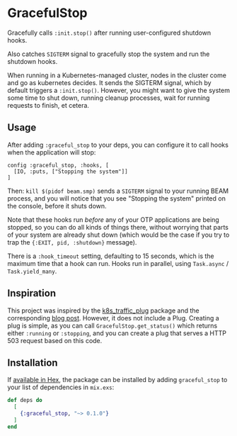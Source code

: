 # GracefulStop

Gracefully calls `:init.stop()` after running user-configured shutdown
hooks.

Also catches `SIGTERM` signal to gracefully stop the system and run
the shutdown hooks.

When running in a Kubernetes-managed cluster, nodes in the cluster
come and go as kubernetes decides. It sends the SIGTERM signal, which
by default triggers a `:init.stop()`. However, you might want to give
the system some time to shut down, running cleanup processes, wait for
running requests to finish, et cetera.

## Usage

After adding `:graceful_stop` to your deps, you can configure it to
call hooks when the application will stop:


```
config :graceful_stop, :hooks, [
  [IO, :puts, ["Stopping the system"]]
]
```


Then: `kill $(pidof beam.smp)` sends a `SIGTERM` signal to your
running BEAM process, and you will notice that you see "Stopping the
system" printed on the console, before it shuts down.

Note that these hooks run *before* any of your OTP applications are
being stopped, so you can do all kinds of things there, without
worrying that parts of your system are already shut down (which would
be the case if you try to trap the `{:EXIT, pid, :shutdown}` message).

There is a `:hook_timeout` setting, defaulting to 15 seconds, which is
the maximum time that a hook can run. Hooks run in parallel, using
`Task.async` / `Task.yield_many`.


## Inspiration

This project was inspired by the
[k8s_traffic_plug](https://github.com/Financial-Times/k8s_traffic_plug)
package and the corresponding [blog
post](https://medium.com/@ellispritchard/graceful-shutdown-on-kubernetes-with-signals-erlang-otp-20-a22325e8ae98).
However, it does not include a Plug. Creating a plug is simple, as you
can call `GracefulStop.get_status()` which returns either `:running`
or `:stopping`, and you can create a plug that serves a HTTP 503
request based on this code.



## Installation

If [available in Hex](https://hex.pm/docs/publish), the package can be installed
by adding `graceful_stop` to your list of dependencies in `mix.exs`:

```elixir
def deps do
  [
    {:graceful_stop, "~> 0.1.0"}
  ]
end
```
